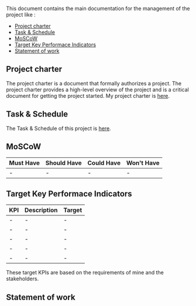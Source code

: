 This document contains the main documentation for the management of the project like :

- [Project charter](#project-charter)
- [Task \& Schedule](#task--schedule)
- [MoSCoW](#moscow)
- [Target Key Performace Indicators](#target-key-performace-indicators)
- [Statement of work](#statement-of-work)

## Project charter

The project charter is a document that formally authorizes a project. The project charter provides a high-level overview of the project and is a critical document for getting the project started. My project charter is [here](projectCharter.md).

## Task & Schedule

The Task & Schedule of this project is [here](https://docs.google.com/spreadsheets/d/1L_qXBsusscuz7HUlO1ZBCb1g0xbGEKxguOL09TSiGa4/edit?usp=sharing).

## MoSCoW

| Must Have| Should Have | Could Have | Won't Have |
| -------- | ----------- | ---------- | ---------- |
| - | - | - | - |

## Target Key Performace Indicators

| KPI | Description | Target |
| --- | ----------- | ------ |
| - | - | - |
| - | - | - |
| - | - | - |
| - | - | - |
| - | - | - |

These target KPIs are based on the requirements of mine and the stakeholders.

## Statement of work
